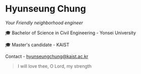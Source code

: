 # Hyunseung Chung

*Your Friendly neighborhood engineer*

🎓 Bachelor of Science in Civil Engineering - Yonsei University

🎓 Master's candidate - KAIST



Contact - hyunseungchung@kaist.ac.kr

> I will love thee, O Lord, my strength
